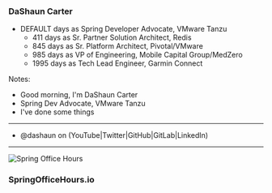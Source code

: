 ### DaShaun Carter

- <span id="the-number-of-days">DEFAULT</span> days as Spring Developer Advocate, VMware Tanzu
    - 411 days as Sr. Partner Solution Architect, Redis
    - 845 days as Sr. Platform Architect, Pivotal/VMware
    - 985 days as VP of Engineering, Mobile Capital Group/MedZero
    - 1995 days as Tech Lead Engineer, Garmin Connect

Notes:
- Good morning, I'm DaShaun Carter
- Spring Dev Advocate, VMware Tanzu
- I've done some things

---

- @dashaun on (YouTube|Twitter|GitHub|GitLab|LinkedIn)

---

![Spring Office Hours](images/spring-office-hours-blank.png)

### SpringOfficeHours.io